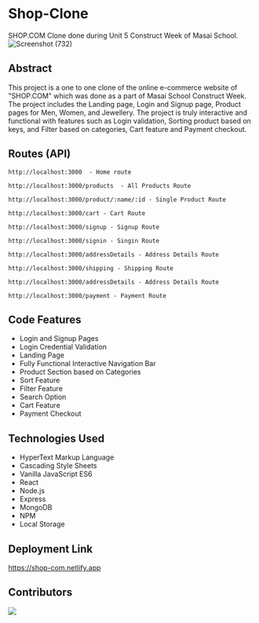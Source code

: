 # Shop-Clone
SHOP.COM Clone done during Unit 5 Construct Week of Masai School.
![Screenshot (732)](https://user-images.githubusercontent.com/69896733/167409415-735d6327-7448-443d-a45b-e29d46e45788.png)


## Abstract
This project is a one to one clone of the online e-commerce website of "SHOP.COM" which was done as a part of Masai School Construct Week. The project includes the Landing page, Login and Signup page, Product pages for Men, Women, and Jewellery. The project is truly interactive and functional with features such as Login validation, Sorting product based on keys, and Filter based on categories, Cart feature and Payment checkout.

## Routes (API)
```
http://localhost:3000  - Home route

http://localhost:3000/products  - All Products Route

http://localhost:3000/product/:name/:id - Single Product Route

http://localhost:3000/cart - Cart Route

http://localhost:3000/signup - Signup Route

http://localhost:3000/signin - Singin Route 

http://localhost:3000/addressDetails - Address Details Route

http://localhost:3000/shipping - Shipping Route 

http://localhost:3000/addressDetails - Address Details Route 

http://localhost:3000/payment - Payment Route 
```

## Code Features

* Login and Signup Pages <br/>
* Login Credential Validation <br/>
* Landing Page <br /> 
* Fully Functional Interactive Navigation Bar <br />
* Product Section based on Categories <br/>
* Sort Feature <br/>
* Filter Feature <br/>
* Search Option <br/>
* Cart Feature <br/>
* Payment Checkout <br/>

## Technologies Used
* HyperText Markup Language <br/>
* Cascading Style Sheets <br/>
* Vanilla JavaScript ES6 <br/>
* React <br/>
* Node.js <br/>
* Express <br/>
* MongoDB <br/>
* NPM <br/>
* Local Storage <br/>

## Deployment Link
https://shop-com.netlify.app

## Contributors
<a href = "https://github.com/Sayli555/Shop-Clone/graphs/contributors">
  <img src = "https://contrib.rocks/image?repo = Mayurwagh98/Shop-Clone"/>
</a>




